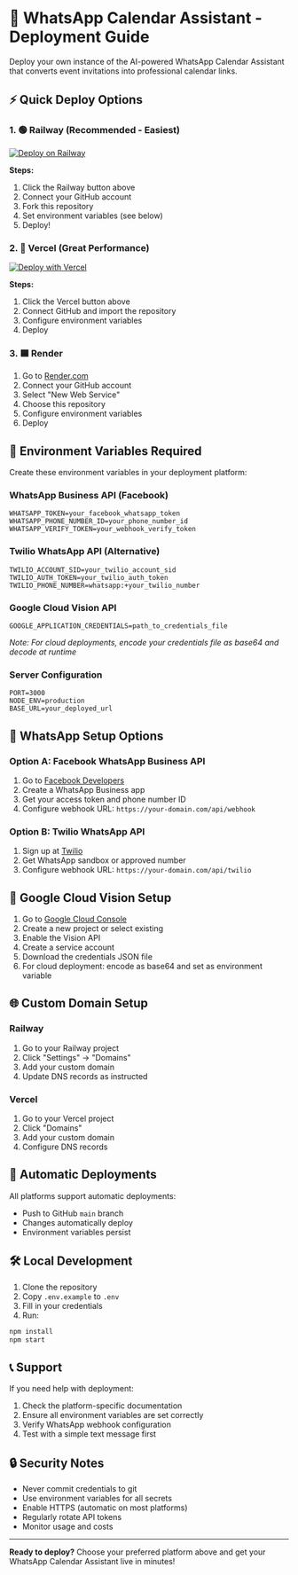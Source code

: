 # 🚀 WhatsApp Calendar Assistant - Deployment Guide

Deploy your own instance of the AI-powered WhatsApp Calendar Assistant that converts event invitations into professional calendar links.

## ⚡ Quick Deploy Options

### 1. 🟢 Railway (Recommended - Easiest)

[![Deploy on Railway](https://railway.app/button.svg)](https://railway.app/template/whatsapp-calendar-assistant)

**Steps:**
1. Click the Railway button above
2. Connect your GitHub account
3. Fork this repository
4. Set environment variables (see below)
5. Deploy!

### 2. 🔷 Vercel (Great Performance)

[![Deploy with Vercel](https://vercel.com/button)](https://vercel.com/new/clone?repository-url=https://github.com/cjsbass/whatsapp-calendar-assistant)

**Steps:**
1. Click the Vercel button above
2. Connect GitHub and import the repository
3. Configure environment variables
4. Deploy

### 3. 🟦 Render

1. Go to [Render.com](https://render.com)
2. Connect your GitHub account
3. Select "New Web Service"
4. Choose this repository
5. Configure environment variables
6. Deploy

## 🔧 Environment Variables Required

Create these environment variables in your deployment platform:

### WhatsApp Business API (Facebook)
```
WHATSAPP_TOKEN=your_facebook_whatsapp_token
WHATSAPP_PHONE_NUMBER_ID=your_phone_number_id
WHATSAPP_VERIFY_TOKEN=your_webhook_verify_token
```

### Twilio WhatsApp API (Alternative)
```
TWILIO_ACCOUNT_SID=your_twilio_account_sid
TWILIO_AUTH_TOKEN=your_twilio_auth_token
TWILIO_PHONE_NUMBER=whatsapp:+your_twilio_number
```

### Google Cloud Vision API
```
GOOGLE_APPLICATION_CREDENTIALS=path_to_credentials_file
```
*Note: For cloud deployments, encode your credentials file as base64 and decode at runtime*

### Server Configuration
```
PORT=3000
NODE_ENV=production
BASE_URL=your_deployed_url
```

## 📱 WhatsApp Setup Options

### Option A: Facebook WhatsApp Business API
1. Go to [Facebook Developers](https://developers.facebook.com)
2. Create a WhatsApp Business app
3. Get your access token and phone number ID
4. Configure webhook URL: `https://your-domain.com/api/webhook`

### Option B: Twilio WhatsApp API  
1. Sign up at [Twilio](https://twilio.com)
2. Get WhatsApp sandbox or approved number
3. Configure webhook URL: `https://your-domain.com/api/twilio`

## 🔐 Google Cloud Vision Setup

1. Go to [Google Cloud Console](https://console.cloud.google.com)
2. Create a new project or select existing
3. Enable the Vision API
4. Create a service account
5. Download the credentials JSON file
6. For cloud deployment: encode as base64 and set as environment variable

## 🌐 Custom Domain Setup

### Railway
1. Go to your Railway project
2. Click "Settings" → "Domains"
3. Add your custom domain
4. Update DNS records as instructed

### Vercel
1. Go to your Vercel project
2. Click "Domains"
3. Add your custom domain
4. Configure DNS records

## 🔄 Automatic Deployments

All platforms support automatic deployments:
- Push to GitHub `main` branch
- Changes automatically deploy
- Environment variables persist

## 🛠️ Local Development

1. Clone the repository
2. Copy `.env.example` to `.env`
3. Fill in your credentials
4. Run:
```bash
npm install
npm start
```

## 📞 Support

If you need help with deployment:
1. Check the platform-specific documentation
2. Ensure all environment variables are set correctly
3. Verify WhatsApp webhook configuration
4. Test with a simple text message first

## 🔒 Security Notes

- Never commit credentials to git
- Use environment variables for all secrets
- Enable HTTPS (automatic on most platforms)
- Regularly rotate API tokens
- Monitor usage and costs

---

**Ready to deploy?** Choose your preferred platform above and get your WhatsApp Calendar Assistant live in minutes! 